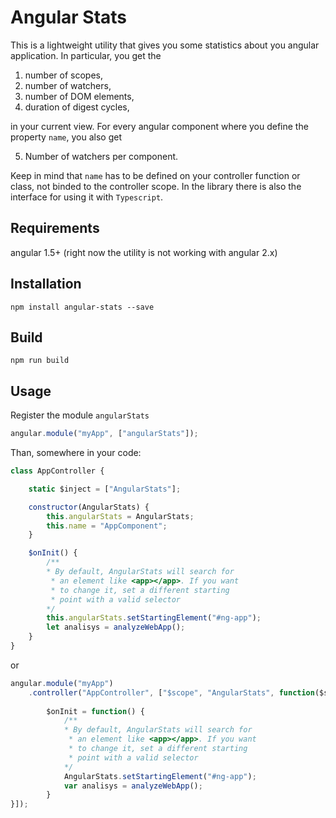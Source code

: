 Angular Stats
=========

This is a lightweight utility that gives you some statistics about you angular application. In particular, you get the 

1. number of scopes,
2. number of watchers,
3. number of DOM elements,
4. duration of digest cycles,

in your current view. For every angular component where you define the property ``name``, you also get 

5. Number of watchers per component.

Keep in mind that ``name`` has to be defined on your controller function or class, not binded to the controller scope. In the library there is also the interface for using it with ``Typescript``.

## Requirements

angular 1.5+ (right now the utility is not working with angular 2.x)

## Installation

``npm install angular-stats --save``

## Build

``npm run build``

## Usage

Register the module ``angularStats``

```javascript
angular.module("myApp", ["angularStats"]);
```

Than, somewhere in your code:
 
```javascript
class AppController {

	static $inject = ["AngularStats"];

	constructor(AngularStats) {
	    this.angularStats = AngularStats;
		this.name = "AppComponent";
	}

	$onInit() {
	    /**
	    * By default, AngularStats will search for
	     * an element like <app></app>. If you want 
	     * to change it, set a different starting
	     * point with a valid selector
        */
	    this.angularStats.setStartingElement("#ng-app");
	    let analisys = analyzeWebApp();
	}
}
``` 
or 
```javascript
angular.module("myApp")
    .controller("AppController", ["$scope", "AngularStats", function($scope, AngularStats) {
    
        $onInit = function() {
            /**
            * By default, AngularStats will search for
             * an element like <app></app>. If you want 
             * to change it, set a different starting
             * point with a valid selector
            */
            AngularStats.setStartingElement("#ng-app");
            var analisys = analyzeWebApp();
        }
}]);
``` 